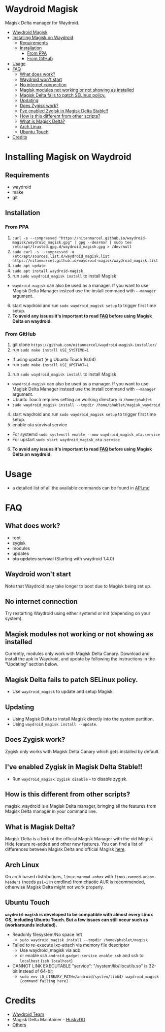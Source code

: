 # Waydroid Magisk
Magisk Delta manager for Waydroid.

- [Waydroid Magisk](#waydroid-magisk)
- [Installing Magisk on Waydroid](#installing-magisk-on-waydroid)
  - [Requirements](#requirements)
  - [Installation](#installation)
    - [From PPA](#from-ppa)
    - [From GitHub](#from-github)
- [Usage](#usage)
- [FAQ](#faq)
  - [What does work?](#what-does-work)
  - [Waydroid won't start](#waydroid-wont-start)
  - [No internet connection](#no-internet-connection)
  - [Magisk modules not working or not showing as installed](#magisk-modules-not-working-or-not-showing-as-installed)
  - [Magisk Delta fails to patch SELinux policy.](#magisk-delta-fails-to-patch-selinux-policy)
  - [Updating](#updating)
  - [Does Zygisk work?](#does-zygisk-work)
  - [I've enabled Zygisk in Magisk Delta Stable!!](#ive-enabled-zygisk-in-magisk-delta-stable)
  - [How is this different from other scripts?](#how-is-this-different-from-other-scripts)
  - [What is Magisk Delta?](#what-is-magisk-delta)
  - [Arch Linux](#arch-linux)
  - [Ubuntu Touch](#ubuntu-touch)
- [Credits](#credits)

# Installing Magisk on Waydroid

## Requirements
* waydroid
* make
* git

## Installation
### From PPA
1. `curl -s --compressed "https://nitanmarcel.github.io/waydroid-magisk/waydroid_magisk.gpg" | gpg --dearmor | sudo tee /etc/apt/trusted.gpg.d/waydroid_magisk.gpg > /dev/null`
2. `sudo curl -s --compressed -o /etc/apt/sources.list.d/waydroid_magisk.list https://nitanmarcel.github.io/waydroid-magisk/waydroid_magisk.list`
3. `sudo apt update`
4. `sudo apt install waydroid-magisk` 
5. run `sudo waydroid_magisk install` to install Magisk
  * `waydroid-magisk` can also be used as a manager. If you want to use Magisk Delta Manager instead use the install command with `--manager` argument.
6. start waydroid and run `sudo waydroid_magisk setup` to trigger first time setup.
7. **To avoid any issues it's important to read [FAQ](#faq) before using Magisk Delta on waydroid.**

### From GitHub
1. git clone `https://github.com/nitanmarcel/waydroid-magisk-installer/`
2. run `sudo make install USE_SYSTEMD=1`
  * If using upstart (e.g Ubuntu Touch 16.04)
  * run `sudo make install USE_UPSTART=1`
3. run `sudo waydroid_magisk install` to install Magisk
  * `waydroid-magisk` can also be used as a manager. If you want to use Magisk Delta Manager instead use the install command with `--manager` argument.
  * Ubuntu Touch requires setting an working directory in `/home/phablet`
  * `sudo waydroid_magisk install --tmpdir /home/phablet/magisk_waydroid`

4. start waydroid and run `sudo waydroid_magisk setup` to trigger first time setup.
5. enable ota survival service
  * For systemd `sudo systemctl enable --now waydroid_magisk_ota.service`
  * For upstart `sudo start waydroid_magisk_ota.service`
6. **To avoid any issues it's important to read [FAQ](#faq) before using Magisk Delta on waydroid.**

# Usage
* a detailed list of all the available commands can be found in [API.md](https://github.com/nitanmarcel/waydroid-magisk/blob/main/API.md)

# FAQ

## What does work?
* root
* zygisk
* modules
* updates
* ~~ota updates survival~~ (Starting with waydroid 1.4.0)

## Waydroid won't start
Note that Waydroid may take longer to boot due to Magisk being set up.

## No internet connection
Try restarting Waydroid using either systemd or init (depending on your system).

## Magisk modules not working or not showing as installed
Currently, modules only work with Magisk Delta Canary. Download and install the apk in Waydroid, and update by following the instructions in the "Updating" section below.

## Magisk Delta fails to patch SELinux policy.
  * Use `waydroid_magisk` to update and setup Magisk.

## Updating
* Using Magisk Delta to install Magisk directly into the system partition.
* Using `waydroid_magisk install --update`.

## Does Zygisk work?
Zygisk only works with Magisk Delta Canary which gets installed by default.

## I've enabled Zygisk in Magisk Delta Stable!!
* Run `waydroid_magisk zygisk disable` - to disable zygisk.

## How is this different from other scripts?
magisk_waydroid is a Magisk Delta manager, bringing all the features from Magisk Delta manager in your command line. 

## What is Magisk Delta?
Magisk Delta is a fork of the official Magisk Manager with the old Magisk Hide feature re-added and other new features. You can find a list of differences between Magisk Delta and official Magisk [here](https://github.com/HuskyDG/magisk-files/blob/main/note_stable.md#diffs-to-official-magisk).

## Arch Linux
On arch based distributions, `linux-xanmod-anbox` with `linux-xanmod-anbox-headers` (needs `psi=1` in cmdline) from chaotic AUR is recommended, otherwise Magisk Delta might not work properly.

## Ubuntu Touch
__`waydroid-magisk` is developed to be compatible with almost every Linux OS, including Ubuntu Touch. But a few issues can still occur such as (workarounds included).__
* Readonly filesystem/No space left
  * `sudo waydroid_magisk install --tmpdir /home/phablet/magisk`
* Failed to re-execute lxc-attach via memory file descriptor
  * Use waydroid_magisk via adb
  * or enable ssh `android-gadget-service enable ssh` and ssh to `localhost` (`ssh localhost`)
* CANNOT LINK EXECUTABLE "service": "/system/lib/libcutils.so" is 32-bit instead of 64-bit
  * `sudo env LD_LIBRARY_PATH=/android/system/lib64/ waydroid_magisk {command failing here}`

# Credits
* [Waydroid Team](github.com/waydroid/waydroid)
* Magisk Delta Maintainer - [HuskyDG](https://github.com/HuskyDG)
* [Others](https://huskydg.github.io/magisk-files/#credits)
